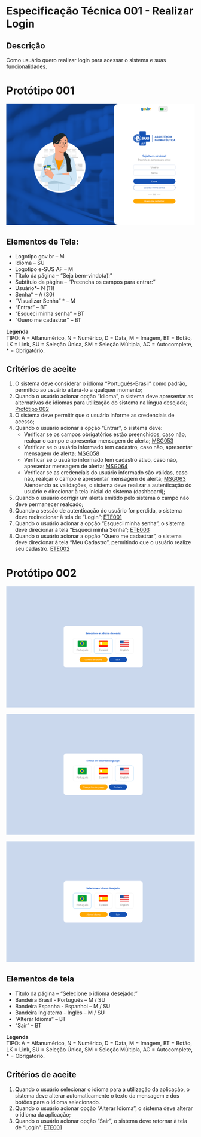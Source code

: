 # Especificação Técnica 001 - Realizar Login

## Descrição
Como usuário quero realizar login para acessar o sistema e suas funcionalidades.

# Protótipo 001
![Tela inicial](../imagens/ete-001-prot-001.png)

## Elementos de Tela:
* Logotipo gov.br – M 
* Idioma – SU 
* Logotipo e-SUS AF – M 
* Título da página – “Seja bem-vindo(a)!” 
* Subtítulo da página – “Preencha os campos para entrar:” 
* Usuário*– N (11) 
* Senha* – A (30) 
* “Visualizar Senha” * – M 
* “Entrar” – BT 
* “Esqueci minha senha” – BT  
* “Quero me cadastrar” – BT  

**Legenda**  
TIPO: A = Alfanumérico, N = Numérico, D = Data, M = Imagem, BT = Botão, LK = Link, SU = Seleção Única, SM = Seleção Múltipla, AC = Autocomplete, * = Obrigatório. 

## Critérios de aceite 
1. O sistema deve considerar o idioma “Português-Brasil” como padrão, permitido ao usuário alterá-lo a qualquer momento; 
2. Quando o usuário acionar opção “Idioma”, o sistema deve apresentar as alternativas de idiomas para utilização do sistema na língua desejada; [Protótipo 002](ETE001.md#prototipo-002)
3. O sistema deve permitir que o usuário informe as credenciais de acesso; 
4. Quando o usuário acionar a opção “Entrar”, o sistema deve: 
      * Verificar se os campos obrigatórios estão preenchidos, caso não, realçar o campo e apresentar mensagem de alerta; [MSG053](DocumentoDeMensagensv2.md#msg053)
      * Verificar se o usuário informado tem cadastro, caso não, apresentar mensagem de alerta; [MSG058](DocumentoDeMensagensv2.md#msg058)
      * Verificar se o usuário informado tem cadastro ativo, caso não, apresentar mensagem de alerta; [MSG064](DocumentoDeMensagensv2.md#msg064)
      * Verificar se as credenciais do usuário informado são válidas, caso não, realçar o campo e apresentar mensagem de alerta; [MSG063](DocumentoDeMensagensv2.md#msg063)  
Atendendo as validações, o sistema deve realizar a autenticação do usuário e direcionar à tela inicial do sistema (dashboard); 
5. Quando o usuário corrigir um alerta emitido pelo sistema o campo não deve permanecer realçado; 
6. Quando a sessão de autenticação do usuário for perdida, o sistema deve redirecionar à tela de “Login”; [ETE001](ETE001.md) 
7. Quando o usuário acionar a opção “Esqueci minha senha”, o sistema deve direcionar à tela “Esqueci minha Senha”; [ETE003](ETE003.md) 
8. Quando o usuário acionar a opção “Quero me cadastrar”, o sistema deve direcionar à tela “Meu Cadastro”, permitindo que o usuário realize seu cadastro. [ETE002](ETE002.md)

# Protótipo 002
![espanhol](../imagens/ete-001-prot-002-espanhol.png)

![ingles](../imagens/ete-001-prot-002-ingles.png)

![portugues](../imagens/ete-001-prot-002-portugues.png)

## Elementos de tela
* Título da página – “Selecione o idioma desejado:” 
* Bandeira Brasil - Português – M / SU 
* Bandeira Espanha - Espanhol – M / SU 
* Bandeira Inglaterra - Inglês – M / SU 
* “Alterar Idioma” – BT 
* “Sair” – BT  

**Legenda**  
TIPO: A = Alfanumérico, N = Numérico, D = Data, M = Imagem, BT = Botão, LK = Link, SU = Seleção Única, SM = Seleção Múltipla, AC = Autocomplete, * = Obrigatório. 

## Critérios de aceite
1. Quando o usuário selecionar o idioma para a utilização da aplicação, o sistema deve alterar automaticamente o texto da mensagem e dos botões para o idioma selecionado. 
2. Quando o usuário acionar opção “Alterar Idioma”, o sistema deve alterar o idioma da aplicação; 
3. Quando o usuário acionar opção “Sair”, o sistema deve retornar à tela de “Login”. [ETE001](ETE001.md) 
